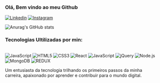 ### Olá, Bem vindo ao meu Github 

[![Linkedin](https://img.shields.io/badge/LinkedIn-0077B5?style=for-the-badge&logo=linkedin&logoColor=white)](https://www.linkedin.com/in/kauan-lopes-28026b272/)
[![Instagram](https://img.shields.io/badge/Instagram-E4405F?style=for-the-badge&logo=instagram&logoColor=white)](https://www.instagram.com/kauanlopes.js/)

![Anurag's GitHub stats](https://github-readme-stats.vercel.app/api?username=KauanLopez&show_icons=true&theme=tokyonight)

### Tecnologias Ultilizadas por min: 

<div style="display:     inline_block"> <br/>
    <img alt="JavaScript" src= "https://img.shields.io/badge/JavaScript-F7DF1E?style=for-the-badge&logo=javascript&logoColor=black" />
    <img alt="HTML5" src= "https://img.shields.io/badge/HTML5-E34F26?style=for-the-badge&logo=html5&logoColor=white" />
    <img alt="CSS3" src= "https://img.shields.io/badge/CSS3-1572B6?style=for-the-badge&logo=css3&logoColor=white" />
    <img alt="React" src= "https://img.shields.io/badge/React-20232A?style=for-the-badge&logo=react&logoColor=61DAFB" />
    <img alt="JavaScript" src= "https://img.shields.io/badge/Bootstrap-563D7C?style=for-the-badge&logo=bootstrap&logoColor=white" />
    <img alt="jQuery" src= "https://img.shields.io/badge/jQuery-0769AD?style=for-the-badge&logo=jquery&logoColor=white" />
    <img alt="Node.js" src= "https://img.shields.io/badge/Node.js-43853D?style=for-the-badge&logo=node.js&logoColor=white" />
    <img alt="MongoDB" src= "https://img.shields.io/badge/MongoDB-4EA94B?style=for-the-badge&logo=mongodb&logoColor=white" />
    <img alt="REDUX" src= "https://img.shields.io/badge/Redux-593D88?style=for-the-badge&logo=redux&logoColor=white" />

Um entusiasta da tecnologia trilhando os primeiros passos da minha carreira, apaixonado por aprender e contribuir para o mundo digital.
